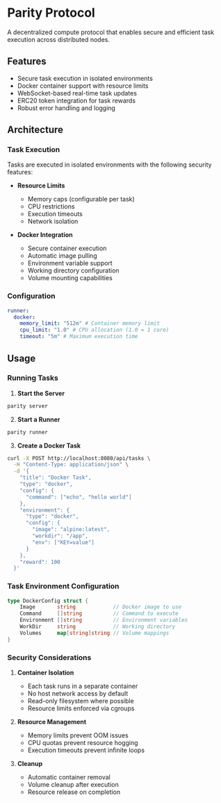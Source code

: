 # Parity Protocol

A decentralized compute protocol that enables secure and efficient task execution across distributed nodes.

## Features

- Secure task execution in isolated environments
- Docker container support with resource limits
- WebSocket-based real-time task updates
- ERC20 token integration for task rewards
- Robust error handling and logging

## Architecture

### Task Execution

Tasks are executed in isolated environments with the following security features:

- **Resource Limits**

  - Memory caps (configurable per task)
  - CPU restrictions
  - Execution timeouts
  - Network isolation

- **Docker Integration**
  - Secure container execution
  - Automatic image pulling
  - Environment variable support
  - Working directory configuration
  - Volume mounting capabilities

### Configuration

```yaml
runner:
  docker:
    memory_limit: "512m" # Container memory limit
    cpu_limit: "1.0" # CPU allocation (1.0 = 1 core)
    timeout: "5m" # Maximum execution time
```

## Usage

### Running Tasks

1. **Start the Server**

```bash
parity server
```

2. **Start a Runner**

```bash
parity runner
```

3. **Create a Docker Task**

```bash
curl -X POST http://localhost:8080/api/tasks \
  -H "Content-Type: application/json" \
  -d '{
    "title": "Docker Task",
    "type": "docker",
    "config": {
      "command": ["echo", "hello world"]
    },
    "environment": {
      "type": "docker",
      "config": {
        "image": "alpine:latest",
        "workdir": "/app",
        "env": ["KEY=value"]
      }
    },
    "reward": 100
  }'
```

### Task Environment Configuration

```go
type DockerConfig struct {
    Image       string            // Docker image to use
    Command     []string          // Command to execute
    Environment []string          // Environment variables
    WorkDir     string            // Working directory
    Volumes     map[string]string // Volume mappings
}
```

### Security Considerations

1. **Container Isolation**

   - Each task runs in a separate container
   - No host network access by default
   - Read-only filesystem where possible
   - Resource limits enforced via cgroups

2. **Resource Management**

   - Memory limits prevent OOM issues
   - CPU quotas prevent resource hogging
   - Execution timeouts prevent infinite loops

3. **Cleanup**
   - Automatic container removal
   - Volume cleanup after execution
   - Resource release on completion
